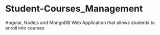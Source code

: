 # Student-Courses_Management
Angular, Nodejs and MongoDB Web Application that allows students to enroll into courses

